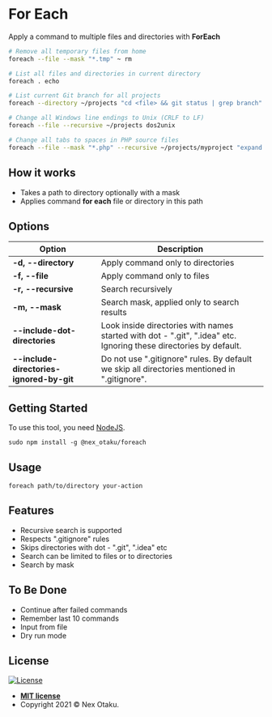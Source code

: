 # For Each

Apply a command to multiple files and directories with **ForEach**

```bash
# Remove all temporary files from home
foreach --file --mask "*.tmp" ~ rm

# List all files and directories in current directory
foreach . echo

# List current Git branch for all projects
foreach --directory ~/projects "cd <file> && git status | grep branch"

# Change all Windows line endings to Unix (CRLF to LF)
foreach --file --recursive ~/projects dos2unix

# Change all tabs to spaces in PHP source files
foreach --file --mask "*.php" --recursive ~/projects/myproject "expand -i -t 4 <file> | sponge <file>"
```

## How it works

 - Takes a path to directory optionally with a mask
 - Applies command **for each** file or directory in this path

## Options

Option | Description
--- | ---
**-d, --directory** | Apply command only to directories
**-f, --file** | Apply command only to files
**-r, --recursive** | Search recursively
**-m, --mask** | Search mask, applied only to search results
**--include-dot-directories** | Look inside directories with names started with dot - ".git", ".idea" etc. Ignoring these directories by default.
**--include-directories-ignored-by-git** | Do not use ".gitignore" rules. By default we skip all directories mentioned in ".gitignore".

## Getting Started

To use this tool, you need [NodeJS](https://nodejs.org/).

```
sudo npm install -g @nex_otaku/foreach
```

## Usage

```
foreach path/to/directory your-action
```

## Features

 - Recursive search is supported
 - Respects ".gitignore" rules
 - Skips directories with dot - ".git", ".idea" etc
 - Search can be limited to files or to directories
 - Search by mask

## To Be Done

 - Continue after failed commands
 - Remember last 10 commands
 - Input from file
 - Dry run mode


## License

[![License](http://img.shields.io/:license-mit-blue.svg?style=flat-square)](http://badges.mit-license.org)

- **[MIT license](http://opensource.org/licenses/mit-license.php)**
- Copyright 2021 © Nex Otaku.
